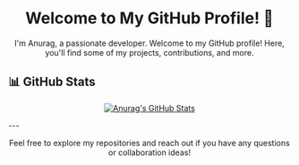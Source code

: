 <h1 align="center">Welcome to My GitHub Profile! 👋</h1>

<p align="center">
  I'm Anurag, a passionate developer. Welcome to my GitHub profile! Here, you'll find some of my projects, contributions, and more.
</p>

## 📊 GitHub Stats

<p align="center">
  <!-- GitHub Stats Card -->
  <a href="https://github.com/ANNI69">
    <img src="https://github-readme-stats.vercel.app/api?username=ANNI69&show_icons=true&theme=radical" alt="Anurag's GitHub Stats" />
  </a>
</p>
---

<p align="center">
  Feel free to explore my repositories and reach out if you have any questions or collaboration ideas!
</p>

<p align="center">
  <!-- Optional: Add your social media links -->
  <!-- Example: -->
  <!-- <a href="Your LinkedIn URL"><img src="icon link" /></a> -->
</p>
